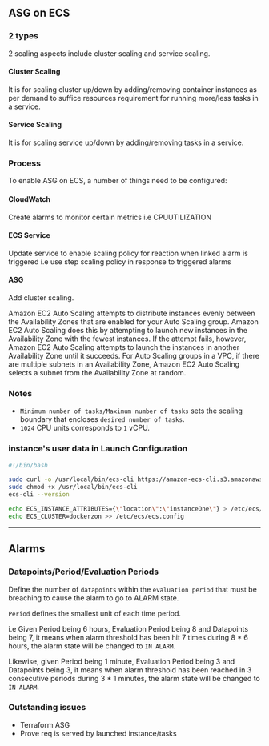 ## ASG on ECS

### 2 types
2 scaling aspects include cluster scaling and service scaling.

#### Cluster Scaling
It is for scaling cluster up/down by adding/removing container instances as per demand to suffice resources requirement for running more/less tasks in a service.

#### Service Scaling
It is for scaling service up/down by adding/removing tasks in a service.

### Process
To enable ASG on ECS, a number of things need to be configured:

#### CloudWatch

Create alarms to monitor certain metrics i.e CPUUTILIZATION

#### ECS Service

Update service to enable scaling policy for reaction when linked alarm is triggered i.e use step scaling policy in response to triggered alarms

#### ASG

Add cluster scaling.

Amazon EC2 Auto Scaling attempts to distribute instances evenly between the Availability Zones that are enabled for your Auto Scaling group. Amazon EC2 Auto Scaling does this by attempting to launch new instances in the Availability Zone with the fewest instances. If the attempt fails, however, Amazon EC2 Auto Scaling attempts to launch the instances in another Availability Zone until it succeeds. For Auto Scaling groups in a VPC, if there are multiple subnets in an Availability Zone, Amazon EC2 Auto Scaling selects a subnet from the Availability Zone at random.


### Notes
- `Minimum number of tasks/Maximum number of tasks` sets the scaling boundary that encloses `desired number of tasks`.
- `1024` CPU units corresponds to `1` vCPU.

### instance's user data in Launch Configuration

```sh
#!/bin/bash

sudo curl -o /usr/local/bin/ecs-cli https://amazon-ecs-cli.s3.amazonaws.com/ecs-cli-linux-amd64-latest
sudo chmod +x /usr/local/bin/ecs-cli
ecs-cli --version

echo ECS_INSTANCE_ATTRIBUTES={\"location\":\"instanceOne\"} > /etc/ecs/ecs.config
echo ECS_CLUSTER=dockerzon >> /etc/ecs/ecs.config
```

---

## Alarms

### Datapoints/Period/Evaluation Periods

Define the number of `datapoints` within the `evaluation period` that must be breaching to cause the alarm to go to ALARM state.

`Period` defines the smallest unit of each time period.

i.e Given Period being 6 hours, Evaluation Period being 8 and Datapoints being 7, it means when alarm threshold has been hit 7 times during 8 * 6 hours, the alarm state will be changed to `IN ALARM`.

Likewise, given Period being 1 minute, Evaluation Period being 3 and Datapoints being 3, it means when alarm threshold has been reached in 3 consecutive periods during 3 * 1 minutes, the alarm state will be changed to `IN ALARM`.

### Outstanding issues

- Terraform ASG
- Prove req is served by launched instance/tasks
